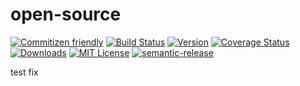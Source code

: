 # open-source
[![Commitizen friendly](https://img.shields.io/badge/commitizen-friendly-brightgreen.svg)](http://commitizen.github.io/cz-cli/)
[![Build Status](https://travis-ci.org/huchenme/open-source.svg?branch=master)](https://travis-ci.org/huchenme/open-source)
[![Version](https://img.shields.io/npm/v/starwars-names-open-source.svg)](http://npm.im/starwars-names-open-source)
[![Coverage Status](https://coveralls.io/repos/github/huchenme/open-source/badge.svg?branch=master)](https://coveralls.io/github/huchenme/open-source?branch=master)
[![Downloads](https://img.shields.io/npm/dm/starwars-names-open-source.svg)](http://npm-stat.com/charts.html?package=starwars-names-open-source&from=2017-10-18)
[![MIT License](https://img.shields.io/npm/l/starwars-names-open-source.svg)](http://opensource.org/licenses/MIT)
[![semantic-release](https://img.shields.io/badge/%20%20%F0%9F%93%A6%F0%9F%9A%80-semantic--release-e10079.svg)](https://github.com/semantic-release/semantic-release)

test fix
